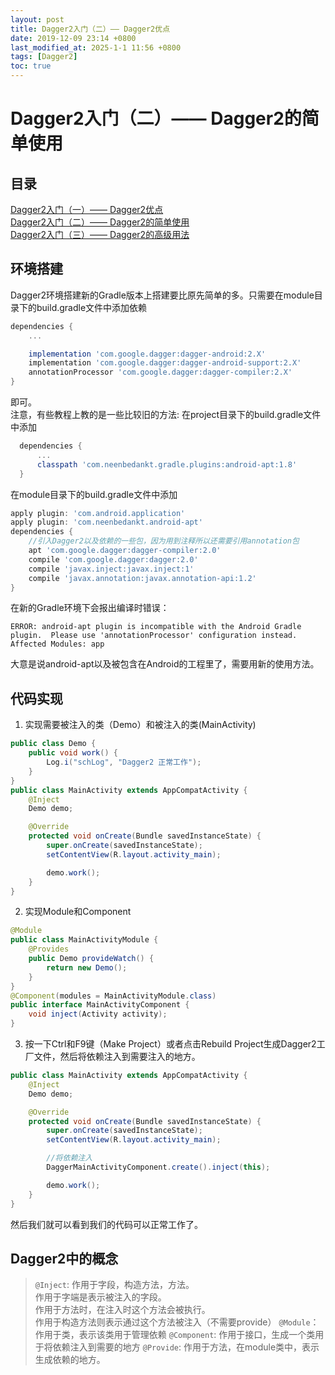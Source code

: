 ```yaml
---
layout: post
title: Dagger2入门（二）—— Dagger2优点
date: 2019-12-09 23:14 +0800
last_modified_at: 2025-1-1 11:56 +0800
tags: [Dagger2]
toc: true
---
```

# Dagger2入门（二）—— Dagger2的简单使用
## 目录
[Dagger2入门（一）—— Dagger2优点](https://www.jianshu.com/p/fa44a88cf27c)  
[Dagger2入门（二）—— Dagger2的简单使用](https://www.jianshu.com/p/46d29e0f0373)  
[Dagger2入门（三）—— Dagger2的高级用法](https://www.jianshu.com/p/146ce3894436)  

## 环境搭建
Dagger2环境搭建新的Gradle版本上搭建要比原先简单的多。只需要在module目录下的build.gradle文件中添加依赖
``` Groovy
dependencies {
    ...

    implementation 'com.google.dagger:dagger-android:2.X'
    implementation 'com.google.dagger:dagger-android-support:2.X'
    annotationProcessor 'com.google.dagger:dagger-compiler:2.X'
}
```
即可。  
注意，有些教程上教的是一些比较旧的方法:
在project目录下的build.gradle文件中添加
``` Groovy
  dependencies {
      ...
      classpath 'com.neenbedankt.gradle.plugins:android-apt:1.8'
  }
```
在module目录下的build.gradle文件中添加
``` Groovy
apply plugin: 'com.android.application'
apply plugin: 'com.neenbedankt.android-apt'
dependencies {
    //引入Dagger2以及依赖的一些包，因为用到注释所以还需要引用annotation包
    apt 'com.google.dagger:dagger-compiler:2.0'
    compile 'com.google.dagger:dagger:2.0'
    compile 'javax.inject:javax.inject:1'
    compile 'javax.annotation:javax.annotation-api:1.2'
}
```
在新的Gradle环境下会报出编译时错误：
``` ERROR
ERROR: android-apt plugin is incompatible with the Android Gradle plugin.  Please use 'annotationProcessor' configuration instead.
Affected Modules: app
```
大意是说android-apt以及被包含在Android的工程里了，需要用新的使用方法。
## 代码实现
1. 实现需要被注入的类（Demo）和被注入的类(MainActivity)
``` Java
public class Demo {
    public void work() {
        Log.i("schLog", "Dagger2 正常工作");
    }
}
public class MainActivity extends AppCompatActivity {
    @Inject
    Demo demo;

    @Override
    protected void onCreate(Bundle savedInstanceState) {
        super.onCreate(savedInstanceState);
        setContentView(R.layout.activity_main);

        demo.work();
    }
}
```
2. 实现Module和Component
``` Java
@Module
public class MainActivityModule {
    @Provides
    public Demo provideWatch() {
        return new Demo();
    }
}
@Component(modules = MainActivityModule.class)
public interface MainActivityComponent {
    void inject(Activity activity);
}
```
3. 按一下Ctrl和F9键（Make Project）或者点击Rebuild Project生成Dagger2工厂文件，然后将依赖注入到需要注入的地方。
``` Java
public class MainActivity extends AppCompatActivity {
    @Inject
    Demo demo;

    @Override
    protected void onCreate(Bundle savedInstanceState) {
        super.onCreate(savedInstanceState);
        setContentView(R.layout.activity_main);

        //将依赖注入
        DaggerMainActivityComponent.create().inject(this);

        demo.work();
    }
}
```
然后我们就可以看到我们的代码可以正常工作了。
## Dagger2中的概念
> `@Inject`: 作用于字段，构造方法，方法。  
作用于字端是表示被注入的字段。  
作用于方法时，在注入时这个方法会被执行。  
作用于构造方法则表示通过这个方法被注入（不需要provide）
> `@Module`：作用于类，表示该类用于管理依赖
> `@Component`: 作用于接口，生成一个类用于将依赖注入到需要的地方
> `@Provide`: 作用于方法，在module类中，表示生成依赖的地方。
